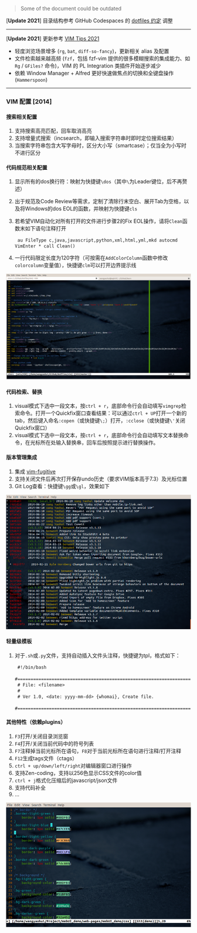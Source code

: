 > Some of the document could be outdated

[**Update 2021**] 目录结构参考 GitHub Codespaces 的 [dotfiles 约定](https://docs.github.com/en/codespaces/customizing-your-codespace/personalizing-codespaces-for-your-account#dotfiles) 调整

----

[**Update 2021**] 更新参考 [VIM Tips 2021](https://wyh.life/article/2021/09/06/vim-2021)

- 轻度浏览场景增多 (`rg`, `bat`, `diff-so-fancy`)，更新相关 alias 及配置
- 文件检索越来越高频 (`fzf`，包括 fzf-vim 提供的很多模糊搜索的集成能力、如 `Rg` / `GFiles?` 命令)，VIM 的 PL Integration 类插件开始逐步减少
- 依赖 Window Manager + Alfred 更好快速做焦点的切换和全键盘操作 (`Hammerspoon`)

----

### VIM 配置 [2014]

#### 搜索相关配置

1. 支持搜索高亮匹配，回车取消高亮
2. 支持增量式搜索（incsearch，即输入搜索字符串时即时定位搜索结果）
3. 当搜索字符串包含大写字母时，区分大小写（smartcase）；仅当全为小写时不进行区分

#### 代码规范相关配置

1. 显示所有的dos换行符：映射为快捷键`\dos`（其中`\`为Leader键位，后不再赘述）
2. 出于规范及Code Review等需求，定制了清除行末空白、展开Tab为空格，以及将Windows的dos EOL的函数，并映射为快捷键`cls`
3. 若希望VIM自动化对所有打开的文件进行步骤2的Fix EOL操作，请将`Clean`函数末如下语句注释打开

        au FileType c,java,javascript,python,xml,html,yml,mkd autocmd VimEnter * call Clean()
4. 一行代码限定长度为120字符（可按需在`AddColorColumn`函数中修改`colorcolumn`变量值），快捷键`clm`可以打开边界提示线

<img src="/images/vim-column.png" alt="vim-column">

#### 代码检索、替换

1. visual模式下选中一段文本，按`ctrl + r`，底部命令行会自动填写`vimgrep`检索命令。打开一个Quickfix窗口查看结果：可以通过`ctrl + UP`打开一个新的tab，然后键入命名`:copen`（或快捷键`\;`）打开，`:cclose`（或快捷键`\'`关闭Quickfix窗口）
2. visual模式下选中一段文本，按`ctrl + r`，底部命令行会自动填写文本替换命令，在光标所在处输入替换串，回车后按照提示进行替换操作。

#### 版本管理集成

1. 集成 [vim-fugitive](https://github.com/tpope/vim-fugitive)
2. 支持关闭文件后再次打开保存undo历史（要求VIM版本高于7.3）及光标位置
3. Git Log查看：快捷键`\gg`或`\gl`，效果如下

<img src="/images/vim-log.png" alt="vim-log">

#### 轻量级模板

1. 对于`.sh`或`.py`文件，支持自动插入文件头注释，快捷键为tpl，格式如下：

        #!/bin/bash
        #===========================================================================
        # File: <filename>
        #
        # Ver 1.0, <date: yyyy-mm-dd> {whomai}, Create file.
        #===========================================================================

#### 其他特性（依赖plugins）

1. `F3`打开/关闭目录浏览窗
2. `F4`打开/关闭当前代码中的符号列表
3. `F7`注释掉当前光标所在语句，`F8`对于当前光标所在语句进行注释/打开注释
4. `F12`生成tags文件（ctags）
5. `ctrl + up/down/left/right`对编辑器窗口进行操作
6. 支持Zen-coding，支持以256色显示CSS文件的color值
7. `ctrl + j`格式化压缩后的javascript/json文件
8. 支持代码补全
9. ...

<img src="/images/vim-color.png" alt="vim-color">
